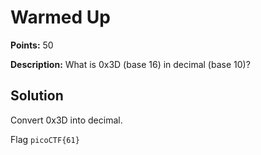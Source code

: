 # Warmed Up


**Points:** 50

**Description:** What is 0x3D (base 16) in decimal (base 10)?


## Solution 

Convert 0x3D  into decimal.


Flag 
`picoCTF{61}`
